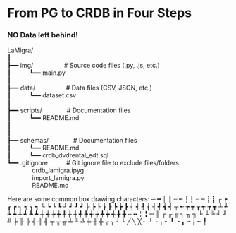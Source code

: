 # From PG to CRDB in Four Steps
### NO Data left behind!

LaMigra/<br>
┃<br>
┣━━ img/&emsp;&emsp;&emsp;&emsp;&emsp;# Source code files (.py, .js, etc.)<br>
┃&emsp;&emsp;&emsp;┗━━ main.py<br>
┃<br>
┣━━ data/&emsp;&emsp;&emsp;&emsp;&emsp;# Data files (CSV, JSON, etc.)<br>
┃&emsp;&emsp;&emsp;┗━━ dataset.csv<br>
┃<br>
┣━━ scripts/&emsp;&emsp;&emsp;&emsp;# Documentation files<br>
┃&emsp;&emsp;&emsp;┗━━ README.md<br>
┃<br>
┃<br>
┣━━ schemas/&emsp;&emsp;&emsp;&emsp;# Documentation files<br>
┃&emsp;&emsp;&emsp;┗━━ README.md<br>
┃&emsp;&emsp;&emsp;┗━━ crdb_dvdrental_edt.sql<br>
┗━━ .gitignore&emsp;&emsp;&emsp;# Git ignore file to exclude files/folders<br>
&emsp;&emsp;&emsp;&emsp;crdb_lamigra.ipyg<br>
&emsp;&emsp;&emsp;&emsp;import_lamigra.py<br>
&emsp;&emsp;&emsp;&emsp;README.md

Here are some common box drawing characters:
─ ━ │ ┃ ┄ ┅ ┆ ┇ ┈ ┉ ┊ ┋ ┌ ┍ ┎ ┏ ┐ ┑ ┒ ┓ └ ┕ ┖ ┗ ┘ ┙ ┚ ┛
├ ┝ ┞ ┟ ┠ ┡ ┢ ┣ ┤ ┥ ┦ ┧ ┨ ┩ ┪ ┫ ┬ ┭ ┮ ┯ ┰ ┱ ┲ ┳ ┴ ┵ ┶ ┷ ┸ ┹ ┺ ┻
┼ ┽ ┾ ┿ ╀ ╁ ╂ ╃ ╄ ╅ ╆ ╇ ╈ ╉ ╊ ╋ ╌ ╍ ╎ ╏ ═ ║ ╒ ╓ ╔ ╕ ╖ ╗ ╘ ╙ ╚ ╛ ╜ ╝
╞ ╟ ╠ ╡ ╢ ╣ ╤ ╥ ╦ ╧ ╨ ╩ ╪ ╫ ╬ ╭ ╮ ╯ ╰ ╱ ╲ ╳ ╴ ╵ ╶ ╷ ╸ ╹ ╺ ╻ ╼ ╽ ╾ ╿

